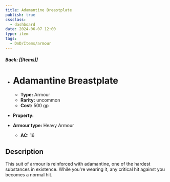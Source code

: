 ```yaml
---
title: Adamantine Breastplate
publish: true
cssclass:
  - dashboard
date: 2024-06-07 12:00
type: item
tags:
  - DnD/Items/armour
---
```


##### Back: [[Items]]

- # Adamantine Breastplate

    - **Type:** Armour
    - **Rarity:** uncommon
    - **Cost:** 500 gp
- **Property:** 
- **Armour type:** Heavy Armour
    - **AC:** 16

## Description 

This suit of armour is reinforced with adamantine, one of the hardest substances in existence. While you're wearing it, any critical hit against you becomes a normal hit.
